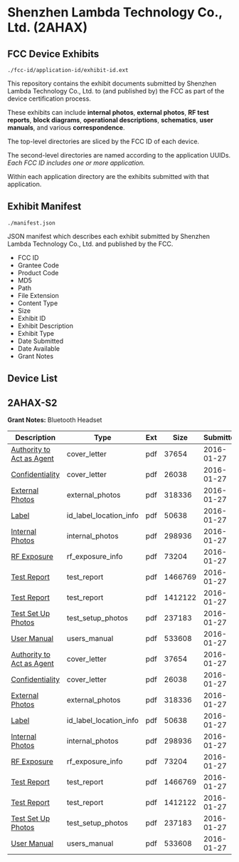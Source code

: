# Shenzhen Lambda Technology Co., Ltd. (2AHAX)
## FCC Device Exhibits

```
./fcc-id/application-id/exhibit-id.ext
```

This repository contains the exhibit documents submitted by Shenzhen Lambda Technology Co., Ltd. to (and published by) the FCC as part of the device certification process.

These exhibits can include **internal photos**, **external photos**, **RF test reports**, **block diagrams**, **operational descriptions**, **schematics**, **user manuals**, and various **correspondence**.

The top-level directories are sliced by the FCC ID of each device.

The second-level directories are named according to the application UUIDs. *Each FCC ID includes one or more application.*

Within each application directory are the exhibits submitted with that application. 

## Exhibit Manifest

```
./manifest.json
```

JSON manifest which describes each exhibit submitted by Shenzhen Lambda Technology Co., Ltd. and published by the FCC.

- FCC ID
- Grantee Code
- Product Code
- MD5
- Path
- File Extension
- Content Type
- Size
- Exhibit ID
- Exhibit Description
- Exhibit Type
- Date Submitted
- Date Available
- Grant Notes

## Device List
## 2AHAX-S2
**Grant Notes:** Bluetooth Headset

| Description | Type | Ext | Size | Submitted | Available |
| ----------- | ---- | --- | ---- | --------- | --------- |
| [Authority to Act as Agent](2AHAX-S2/6cb1cf23dc2adc0daedb38e530ab8622/2886211.pdf) | cover_letter | pdf | 37654 | 2016-01-27 | 2016-01-28 |
| [Confidentiality](2AHAX-S2/6cb1cf23dc2adc0daedb38e530ab8622/2886212.pdf) | cover_letter | pdf | 26038 | 2016-01-27 | 2016-01-28 |
| [External Photos](2AHAX-S2/6cb1cf23dc2adc0daedb38e530ab8622/2886213.pdf) | external_photos | pdf | 318336 | 2016-01-27 | 2016-01-28 |
| [Label](2AHAX-S2/6cb1cf23dc2adc0daedb38e530ab8622/2886215.pdf) | id_label_location_info | pdf | 50638 | 2016-01-27 | 2016-01-28 |
| [Internal Photos](2AHAX-S2/6cb1cf23dc2adc0daedb38e530ab8622/2886214.pdf) | internal_photos | pdf | 298936 | 2016-01-27 | 2016-01-28 |
| [RF Exposure](2AHAX-S2/6cb1cf23dc2adc0daedb38e530ab8622/2886219.pdf) | rf_exposure_info | pdf | 73204 | 2016-01-27 | 2016-01-28 |
| [Test Report](2AHAX-S2/6cb1cf23dc2adc0daedb38e530ab8622/2886220.pdf) | test_report | pdf | 1466769 | 2016-01-27 | 2016-01-28 |
| [Test Report](2AHAX-S2/6cb1cf23dc2adc0daedb38e530ab8622/2886221.pdf) | test_report | pdf | 1412122 | 2016-01-27 | 2016-01-28 |
| [Test Set Up Photos](2AHAX-S2/6cb1cf23dc2adc0daedb38e530ab8622/2886218.pdf) | test_setup_photos | pdf | 237183 | 2016-01-27 | 2016-01-28 |
| [User Manual](2AHAX-S2/6cb1cf23dc2adc0daedb38e530ab8622/2886222.pdf) | users_manual | pdf | 533608 | 2016-01-27 | 2016-01-28 |
| [Authority to Act as Agent](2AHAX-S2/c46825c6c3b733a22034f5fb2f390ab4/2886211.pdf) | cover_letter | pdf | 37654 | 2016-01-27 | 2016-01-28 |
| [Confidentiality](2AHAX-S2/c46825c6c3b733a22034f5fb2f390ab4/2886212.pdf) | cover_letter | pdf | 26038 | 2016-01-27 | 2016-01-28 |
| [External Photos](2AHAX-S2/c46825c6c3b733a22034f5fb2f390ab4/2886213.pdf) | external_photos | pdf | 318336 | 2016-01-27 | 2016-01-28 |
| [Label](2AHAX-S2/c46825c6c3b733a22034f5fb2f390ab4/2886215.pdf) | id_label_location_info | pdf | 50638 | 2016-01-27 | 2016-01-28 |
| [Internal Photos](2AHAX-S2/c46825c6c3b733a22034f5fb2f390ab4/2886214.pdf) | internal_photos | pdf | 298936 | 2016-01-27 | 2016-01-28 |
| [RF Exposure](2AHAX-S2/c46825c6c3b733a22034f5fb2f390ab4/2886219.pdf) | rf_exposure_info | pdf | 73204 | 2016-01-27 | 2016-01-28 |
| [Test Report](2AHAX-S2/c46825c6c3b733a22034f5fb2f390ab4/2886220.pdf) | test_report | pdf | 1466769 | 2016-01-27 | 2016-01-28 |
| [Test Report](2AHAX-S2/c46825c6c3b733a22034f5fb2f390ab4/2886221.pdf) | test_report | pdf | 1412122 | 2016-01-27 | 2016-01-28 |
| [Test Set Up Photos](2AHAX-S2/c46825c6c3b733a22034f5fb2f390ab4/2886218.pdf) | test_setup_photos | pdf | 237183 | 2016-01-27 | 2016-01-28 |
| [User Manual](2AHAX-S2/c46825c6c3b733a22034f5fb2f390ab4/2886222.pdf) | users_manual | pdf | 533608 | 2016-01-27 | 2016-01-28 |
